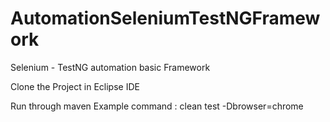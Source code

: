 # AutomationSeleniumTestNGFramework
Selenium - TestNG automation basic Framework

Clone the Project in Eclipse IDE

Run through maven
Example command : clean test -Dbrowser=chrome
